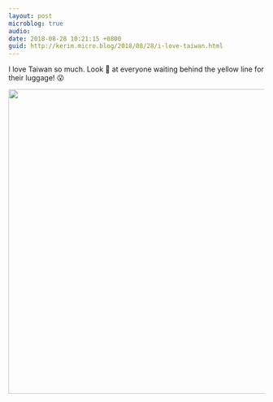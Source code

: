 ```yaml
---
layout: post
microblog: true
audio: 
date: 2018-08-28 10:21:15 +0800
guid: http://kerim.micro.blog/2018/08/28/i-love-taiwan.html
---
```

I love Taiwan so much. Look 👀 at everyone waiting behind the yellow line for their luggage! 😮

<img src="http://micro.oxus.net/uploads/2018/b4684c48eb.jpg" width="600" height="600" />
